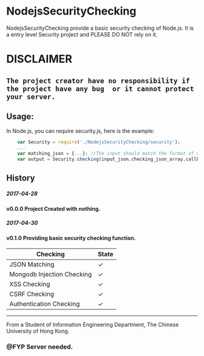 # NodejsSecurityChecking
NodejsSecurityChecking provide a basic security checking of Node.js.
It is a entry level Security project and PLEASE DO NOT rely on it.

# **DISCLAIMER**
`
The project creator have no responsibility if the project have any bug 
or it cannot protect your server.
`
----------------------------------------------------------------------


## Usage:
In Node.js, you can require security.js, here is the example:

```javascript 
	var Security = require('./NodejsSecurityChecking/security');
	...
	var matching_json = {...}; //The input should match the format of matching_json
	var output = Security.checking(input_json,checking_json_array,callback);
``` 


## History

##### 2017-04-28
#### v0.0.0 Project Created with nothing.

 

##### 2017-04-30
#### v0.1.0 Providing basic security checking function.
| Checking                 | State  |
| ------------------------------ | ----- |
| JSON Matching                 | ✓  |
| Mongodb Injection Checking     | ✓   |
| XSS Checking                  | ✓   |
| CSRF Checking                 | ✓  |
| Authentication Checking        | ✓   |
 

----------------------------------------------------------------------

From a Student of Information Engineering Department,
The Chinese University of Hong Kong.

### @FYP Server needed.
